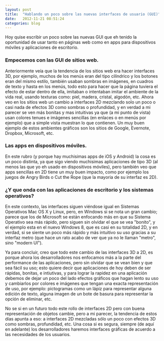 ```yaml
---
layout: post
title:  "Hablando un poco sobre las nuevas interfaces de usuario (GUI)"
date:   2012-11-21 08:51:24
categories: blog
---
```



Hoy quise escribir un poco sobre las nuevas GUI que eh tenido la oportunidad de usar tanto en páginas web como en apps para dispositivos móviles y aplicaciones de escritorio.

### Empecemos con las GUI de sitios web.
Anteriormente veía que la tendencia de los sitios web era hacer interfaces 3D, por ejemplo, muchos de los menús eran del tipo cilíndrico y los botones eran del mismo estilo, también usaban sombras en imágenes, en cuadros de texto y hasta en los menús, todo esto para hacer que la página tuviera el efecto de estar dentro de ella, imitaban o intentaban imitar el ambiente de la vida real, usando texturas como: piel, madera, cristal, algodón, etc. Ahora veo en los sitios web un cambio a interfaces 2D mezclando solo un poco o casi nada de efectos 3D como sombras o profundidad, y en verdad a mi parecer se ven más bonitas y mas intuitivas ya que (a mi punto de vista) usan colores tenues e imágenes sencillas (en enlaces o en menús por ejemplo) que a simple vista muestran lo que contienen. Un muy buen ejemplo de estos ambientes gráficos son los sitios de Google, Evernote, Dropbox, Microsoft, etc.

### Las apps en dispositivos móviles.
En este rubro (y porque hay muchisimas apps de iOS y Android) la cosa es un poco distinta, ya que sigo viendo muchisimas aplicaciones de tipo 3D (al menos las que yo eh usado en dispositivos móviles), pero también veo que apps sencillas en 2D tiene un muy buen impacto, como por ejemplo los juegos de Angry Birds o Cut the Rope (que la mayoria de su interfaz es 2D).

### ¿Y que onda con las aplicaciones de escritorio y los sistemas operativos?
En este contexto, las interfaces siguen viéndose igual en Sistemas Operativos Mac OS X y Linux, pero, en Windows si se nota un gran cambio; parece que los de Microsoft se están enfocando más en que su Sistema Operativo sea más rápido, pero siguen sin olvidar el que se vea "bonito", y el ejemplo esta en el nuevo Windows 8, que es casi en su totalidad 2D, y en verdad, si se siente un poco más rápido y más intuitivo su uso gracias a su interfaz metro (que hace un rato acabo de ver que ya no le llaman "metro", sino "modern UI").

Ya para concluir, creo que todo este cambio de las interfaces 3D a 2D, es porque ahora los desarrolladores nos enfocamos más a la parte del performance de las aplicaciones, pero sin olvidar que se vean bien y que sea fácil su uso; esto quiere decir que aplicaciones de hoy deben de ser rápidas, bonitas, e intiutivas, y para lograr la rapidez en una aplicación debemos de dejar un poco del lado efectos gráficos que hagan lento su uso y cambiarlos por colores e imágenes que tengan una exacta representación de uso, por ejemplo: pictogramas como un lápiz para representar alguna edición de texto, alguna imagen de un bote de basura para representar la opción de eliminar, etc.

No se si en un futuro todo este rollo de interfaces 2D pero con buena representación de objetos cambie, pero a mi parecer, la tendencia de estos días apunta a eso: a interfaces 2D mezcladas sólo un poco con efectos 3D como sombras, profundidad, etc.
Una cosa si es segura, siempre (de aquí en adelante) los desarrolladores haremos interfaces gráficas de acuerdo a las necesidades de los usuarios.
